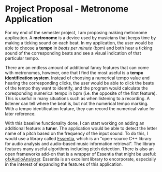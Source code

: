 # Project Proposal - Metronome Application
For my end of the semester project, I am proposing making metronome application. A **metronome** is a device used by musicians that keeps time by making a ticking sound on each beat. In my application, the user would be able to choose a **tempo** in *beats per minute* (bpm) and both hear a ticking sound of the corresponding beats and see a visual indication of that particular tempo. 

There are an endless amount of additional fancy features that can come with metronomes, however, one that I find the most useful is a **tempo identification system**. Instead of choosing a numerical tempo value and hearing the corresponding clicks, the user would be able to click the beats of the tempo they want to identify, and the program would calculate the coresponding numerical tempo in bpm (i.e. the opposite of the first feature). This is useful in many situations such as when listening to a recording. A listener can tell where the beat is, but not the numerical tempo marking. With a tempo identification feature, they can record the numerical value for later reference.

With this baseline functionality done, I can start working on adding an additional feature: a **tuner**. The application would be able to detect the letter name of a pitch based on the frequency of the input sound. To do this, I would use a library called [Essentia](http://essentia.upf.edu/documentation/index.html), which is an "open-source C++ library for audio analysis and audio-based music information retrieval". The library features many useful algorithms including pitch detection. There is also an open frameworks add-on that is a wrapper of Essentia that might be useful: [ofxAudioAnalyzer](https://github.com/leozimmerman/ofxAudioAnalyzer). Essentia is an excellent library to encorporate, especially in the interest of expanding the features of this application.

